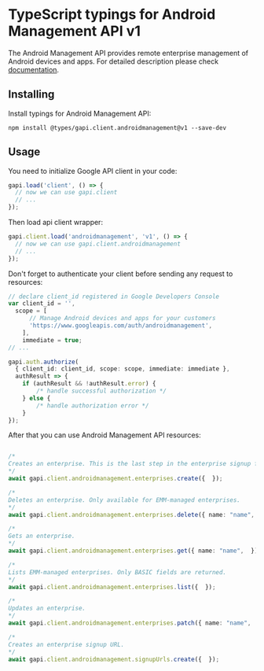 # TypeScript typings for Android Management API v1

The Android Management API provides remote enterprise management of Android devices and apps.
For detailed description please check [documentation](https://developers.google.com/android/management).

## Installing

Install typings for Android Management API:

```
npm install @types/gapi.client.androidmanagement@v1 --save-dev
```

## Usage

You need to initialize Google API client in your code:

```typescript
gapi.load('client', () => {
  // now we can use gapi.client
  // ...
});
```

Then load api client wrapper:

```typescript
gapi.client.load('androidmanagement', 'v1', () => {
  // now we can use gapi.client.androidmanagement
  // ...
});
```

Don't forget to authenticate your client before sending any request to resources:

```typescript
// declare client_id registered in Google Developers Console
var client_id = '',
  scope = [ 
      // Manage Android devices and apps for your customers
      'https://www.googleapis.com/auth/androidmanagement',
    ],
    immediate = true;
// ...

gapi.auth.authorize(
  { client_id: client_id, scope: scope, immediate: immediate },
  authResult => {
    if (authResult && !authResult.error) {
        /* handle successful authorization */
    } else {
        /* handle authorization error */
    }
});
```

After that you can use Android Management API resources:

```typescript

/*
Creates an enterprise. This is the last step in the enterprise signup flow.
*/
await gapi.client.androidmanagement.enterprises.create({  });

/*
Deletes an enterprise. Only available for EMM-managed enterprises.
*/
await gapi.client.androidmanagement.enterprises.delete({ name: "name",  });

/*
Gets an enterprise.
*/
await gapi.client.androidmanagement.enterprises.get({ name: "name",  });

/*
Lists EMM-managed enterprises. Only BASIC fields are returned.
*/
await gapi.client.androidmanagement.enterprises.list({  });

/*
Updates an enterprise.
*/
await gapi.client.androidmanagement.enterprises.patch({ name: "name",  });

/*
Creates an enterprise signup URL.
*/
await gapi.client.androidmanagement.signupUrls.create({  });
```
